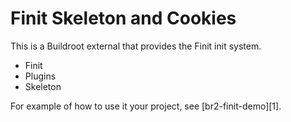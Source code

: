 Finit Skeleton and Cookies
==========================

This is a Buildroot external that provides the Finit init system.

 - Finit
 - Plugins
 - Skeleton

For example of how to use it your project, see [br2-finit-demo][1].

[br2-finit-demo]: https://github.com/troglobit/br2-finit-demo
